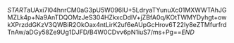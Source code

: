 $START$aUAxi7l04hnrCM0aG3pU5W096lU+5LdryaTYunuXc01MXWWTAhJGMZLk4p+Na9AnTDQOMzJeS304HZkxcDdlV+jZBfA0q/KOtTWMYDyhgt+owkXPrzddGKzV3QWBiR2OkOax4ntLirK2uf6eAUpGcHrov6T22Iy8eZTMfurfrdTnAw/aDGy58Ze9Ug1DJFD/B4W0CDvv6pN1iuS7/ms+Pg==$END$